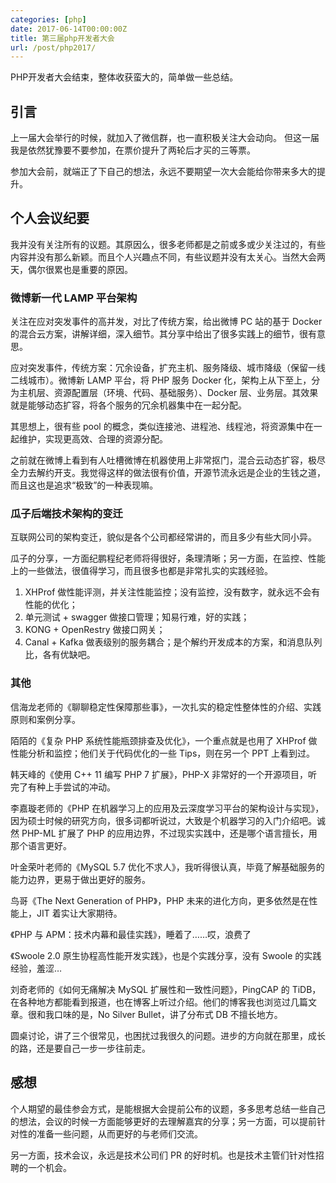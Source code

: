 ```yaml
---
categories: [php]
date: 2017-06-14T00:00:00Z
title: 第三届php开发者大会
url: /post/php2017/
---
```


PHP开发者大会结束，整体收获蛮大的，简单做一些总结。

## 引言

上一届大会举行的时候，就加入了微信群，也一直积极关注大会动向。
但这一届我是依然犹豫要不要参加，在票价提升了两轮后才买的三等票。

参加大会前，就端正了下自己的想法，永远不要期望一次大会能给你带来多大的提升。

## 个人会议纪要

我并没有关注所有的议题。其原因么，很多老师都是之前或多或少关注过的，有些内容并没有那么新颖。而且个人兴趣点不同，有些议题并没有太关心。当然大会两天，偶尔很累也是重要的原因。

### 微博新一代 LAMP 平台架构

关注在应对突发事件的高并发，对比了传统方案，给出微博 PC 站的基于 Docker 的混合云方案，讲解详细，深入细节。其分享中给出了很多实践上的细节，很有意思。

应对突发事件，传统方案：冗余设备，扩充主机、服务降级、城市降级（保留一线二线城市）。微博新 LAMP 平台，将 PHP 服务 Docker 化，架构上从下至上，分为主机层、资源配置层（环境、代码、基础服务）、Docker 层、业务层。其效果就是能够动态扩容，将各个服务的冗余机器集中在一起分配。

其思想上，很有些 pool 的概念，类似连接池、进程池、线程池，将资源集中在一起维护，实现更高效、合理的资源分配。

之前就在微博上看到有人吐槽微博在机器使用上非常抠门，混合云动态扩容，极尽全力去解约开支。我觉得这样的做法很有价值，开源节流永远是企业的生钱之道，而且这也是追求“极致”的一种表现嘛。

### 瓜子后端技术架构的变迁

互联网公司的架构变迁，貌似是各个公司都经常讲的，而且多少有些大同小异。

瓜子的分享，一方面纪鹏程纪老师将得很好，条理清晰；另一方面，在监控、性能上的一些做法，很值得学习，而且很多也都是非常扎实的实践经验。

1. XHProf 做性能评测，并关注性能监控；没有监控，没有数字，就永远不会有性能的优化；
2. 单元测试 + swagger 做接口管理；知易行难，好的实践；
3. KONG + OpenRestry 做接口网关；
3. Canal + Kafka 做表级别的服务耦合；是个解约开发成本的方案，和消息队列比，各有优缺吧。

### 其他

信海龙老师的《聊聊稳定性保障那些事》，一次扎实的稳定性整体性的介绍、实践原则和案例分享。

陌陌的《复杂 PHP 系统性能瓶颈排查及优化》，一个重点就是也用了 XHProf 做性能分析和监控；他们关于代码优化的一些 Tips，则在另一个 PPT 上看到过。

韩天峰的《使用 C++ 11 编写 PHP 7 扩展》，PHP-X 非常好的一个开源项目，听完了有种上手尝试的冲动。

李嘉璇老师的《PHP 在机器学习上的应用及云深度学习平台的架构设计与实现》，因为硕士时候的研究方向，很多词都听说过，大致是个机器学习的入门介绍吧。诚然 PHP-ML 扩展了 PHP 的应用边界，不过现实实践中，还是哪个语言擅长，用那个语言更好。

叶金荣叶老师的《MySQL 5.7 优化不求人》，我听得很认真，毕竟了解基础服务的能力边界，更易于做出更好的服务。

鸟哥《The Next Generation of PHP》，PHP 未来的进化方向，更多依然是在性能上，JIT 着实让大家期待。

《PHP 与 APM：技术内幕和最佳实践》，睡着了……哎，浪费了

《Swoole 2.0 原生协程高性能开发实践》，也是个实践分享，没有 Swoole 的实践经验，羞涩…

刘奇老师的《如何无痛解决 MySQL 扩展性和一致性问题》，PingCAP 的 TiDB，在各种地方都能看到报道，也在博客上听过介绍。他们的博客我也浏览过几篇文章。很和我口味的是，No Silver Bullet，讲了分布式 DB 不擅长地方。

圆桌讨论，讲了三个很常见，也困扰过我很久的问题。进步的方向就在那里，成长的路，还是要自己一步一步往前走。

## 感想

个人期望的最佳参会方式，是能根据大会提前公布的议题，多多思考总结一些自己的想法，会议的时候一方面能够更好的去理解嘉宾的分享；另一方面，可以提前针对性的准备一些问题，从而更好的与老师们交流。

另一方面，技术会议，永远是技术公司们 PR 的好时机。也是技术主管们针对性招聘的一个机会。
